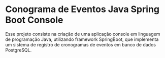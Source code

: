 # Conograma de Eventos Java Spring Boot Console

Esse projeto consiste na criação de uma aplicação console em linguagem de programação Java, utilizando framework SpringBoot, que implementa um sistema de registro de cronogramas de eventos em banco de dados PostgreSQL.



